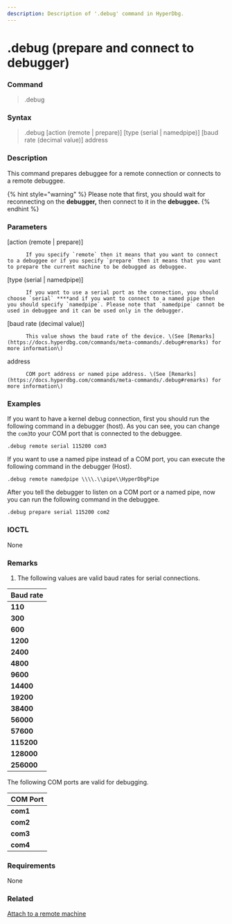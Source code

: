 ```yaml
---
description: Description of '.debug' command in HyperDbg.
---
```


# .debug \(prepare and connect to debugger\)

### Command

> .debug

### Syntax

> .debug \[action \(remote \| prepare\)\] \[type \(serial \| namedpipe\)\] \[baud rate \(decimal value\)\] address

### Description

This command prepares debuggee for a remote connection or connects to a remote debuggee.

{% hint style="warning" %}
Please note that first, you should wait for reconnecting on the **debugger,** then connect to it in the **debuggee.**
{% endhint %}

### Parameters

\[action \(remote \| prepare\)\]

          If you specify `remote` then it means that you want to connect to a debuggee or if you specify `prepare` then it means that you want to prepare the current machine to be debugged as debuggee.

\[type \(serial \| namedpipe\)\]

          If you want to use a serial port as the connection, you should choose `serial` ****and if you want to connect to a named pipe then you should specify `namedpipe`. Please note that `namedpipe` cannot be used in debuggee and it can be used only in the debugger.

\[baud rate \(decimal value\)\]

          This value shows the baud rate of the device. \(See [Remarks](https://docs.hyperdbg.com/commands/meta-commands/.debug#remarks) for more information\)

address

          COM port address or named pipe address. \(See [Remarks](https://docs.hyperdbg.com/commands/meta-commands/.debug#remarks) for more information\)

### Examples

If you want to have a kernel debug connection, first you should run the following command in a debugger \(host\). As you can see, you can change the `com3`to your COM port that is connected to the debuggee. 

```text
.debug remote serial 115200 com3
```

If you want to use a named pipe instead of a COM port, you can execute the following command in the debugger \(Host\).

```text
.debug remote namedpipe \\\\.\\pipe\\HyperDbgPipe
```

After you tell the debugger to listen on a COM port or a named pipe, now you can run the following command in the debuggee.

```text
.debug prepare serial 115200 com2
```

### IOCTL

None

### **Remarks**

1. The following values are valid baud rates for serial connections.

| Baud rate |
| :--- |
| **110** |
| **300** |
| **600** |
| **1200** |
| **2400** |
| **4800** |
| **9600** |
| **14400** |
| **19200** |
| **38400** |
| **56000** |
| **57600** |
| **115200** |
| **128000** |
| **256000** |

The following COM ports are valid for debugging.

| COM Port |
| :--- |
| **com1** |
| **com2** |
| **com3** |
| **com4** |

### Requirements

None

### Related

[Attach to a remote machine](https://docs.hyperdbg.com/getting-started/attach-to-hyperdbg/attach-to-remote-machine)

